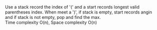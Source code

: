 Use a stack record the index of '(' and a start records longest valid parentheses index. When meet a ')', if stack is empty, start records angin and if stack is not empty, pop and find the max.  
Time complexity O(n), Space complexity O(n)
